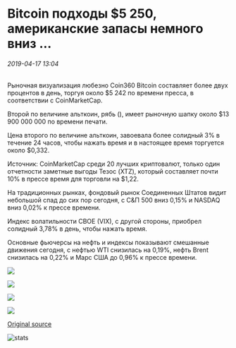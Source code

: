 # Bitcoin подходы $5 250, американские запасы немного вниз ...

###### 2019-04-17 13:04

Рыночная визуализация любезно Coin360 Bitcoin составляет более двух процентов в день, торгуя около $5 242 по времени пресса, в соответствии с CoinMarketCap.

Второй по величине альткоин, рябь (), имеет рыночную шапку около $13 900 000 000 по времени печати.

Цена второго по величине альткоин, завоевала более солидный 3% в течение 24 часов, чтобы нажать время и в настоящее время торгуется около $0,332.

Источник: CoinMarketCap среди 20 лучших криптовалют, только один отчетности заметные выгоды Тезос (XTZ), который составляет почти 10% в прессе время для торговли на $1,22.

На традиционных рынках, фондовый рынок Соединенных Штатов видит небольшой спад до сих пор сегодня, с С&П 500 вниз 0,15% и NASDAQ вниз 0,02% к прессе времени.

Индекс волатильности CBOE (VIX), с другой стороны, приобрел солидный 3,78% в день, чтобы нажать время.

Основные фьючерсы на нефть и индексы показывают смешанные движения сегодня, с нефтью WTI снизилась на 0,19%, нефть Brent снизилась на 0,22% и Марс США до 0,96% к прессе времени.

![](https://s3.cointelegraph.com/storage/uploads/view/90721b041b84b4b5d8d251091fd96c76.png)

![](https://s3.cointelegraph.com/storage/uploads/view/99b0432967cbbaa57e8e264b907883ab.png)

![](https://s3.cointelegraph.com/storage/uploads/view/f08ae40bc88d58be37ffa2f36caaafa5.png)

![](https://s3.cointelegraph.com/storage/uploads/view/0b7602a84482a56400c9bb7f0d5eec83.png)

[Original source](https://cointelegraph.com/news/bitcoin-approaches-5-250-us-stocks-slightly-down)

![stats](https://c.statcounter.com/11760860/0/a89fa40b/1/ "stats")